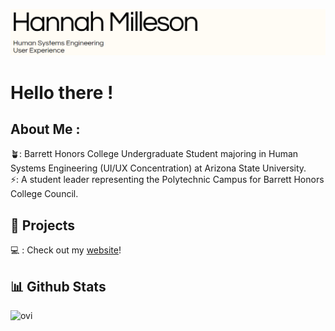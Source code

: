 ![BannerPNG](HANNAHBANNER.png)
# Hello there !
## About Me :
🪴: Barrett Honors College Undergraduate Student majoring in Human Systems Engineering (UI/UX Concentration) at Arizona State University.\
⚡: A student leader representing the Polytechnic Campus for Barrett Honors College Council.
## 🎨 Projects
💻 : Check out my [website](https://hannahymilleson.wixsite.com/webfolio/projects-6)!


## 📊 Github Stats
<img src="https://github-readme-stats.vercel.app/api/top-langs?username=madushadhanushka&show_icons=true&locale=en&layout=compact&theme=chartreuse-dark" alt="ovi" />
